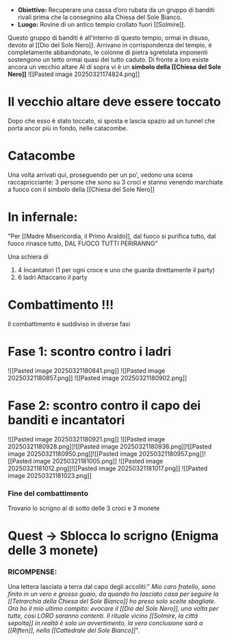 - **Obiettivo:** Recuperare una cassa d’oro rubata da un gruppo di banditi rivali prima che la consegnino alla Chiesa del Sole Bianco.
- **Luogo:** Rovine di un antico tempio crollato fuori [[Solmire]].

Questo gruppo di banditi è all'interno di questo tempio, ormai in disuso, devoto al [[Dio del Sole Nero]]. 
Arrivano in corrispondenza del tempio, è completamente abbandonato, le colonne di pietra sgretolata imponenti sostengono un tetto ormai quasi del tutto caduto. 
Di fronte a loro esiste ancora un vecchio altare
Al di sopra vi è un **simbolo della [[Chiesa del Sole Nero]]**
![[Pasted image 20250321174824.png]]

# Il vecchio altare deve essere toccato

Dopo che esso è stato toccato, si sposta e lascia spazio ad un tunnel che porta ancor più in fondo, nelle catacombe.

# Catacombe
Una volta arrivati qui, proseguendo per un po', vedono una scena raccapricciante: 3 persone che sono su 3 croci e stanno venendo marchiate a fuoco con il simbolo della [[Chiesa del Sole Nero]]

# In infernale:
"Per [[Madre Misericordia, il Primo Araldo]], dal fuoco si purifica tutto, dal fuoco rinasce tutto, DAL FUOCO TUTTI PERIRANNO"

Una schiera di 
1) 4 Incantatori (1 per ogni croce e uno che guarda direttamente il party)
2) 6 ladri 
Attaccano il party

# Combattimento !!!
Il combattimento è suddiviso in diverse fasi 
# Fase 1: scontro contro i ladri
![[Pasted image 20250321180841.png]]
![[Pasted image 20250321180857.png]]
![[Pasted image 20250321180902.png]]
# Fase 2: scontro contro il capo dei banditi e incantatori
![[Pasted image 20250321180921.png]]
![[Pasted image 20250321180928.png]]![[Pasted image 20250321180936.png]]![[Pasted image 20250321180950.png]]![[Pasted image 20250321180957.png]]![[Pasted image 20250321181005.png]]
![[Pasted image 20250321181012.png]]![[Pasted image 20250321181017.png]]
![[Pasted image 20250321181023.png]]

### Fine del combattimento
Trovano lo scrigno al di sotto delle 3 croci e 3 monete
# Quest → Sblocca lo scrigno (Enigma delle 3 monete)
### RICOMPENSE:
Una lettera lasciata a terra dal capo degli accoliti:" *Mio caro fratello, sono finito in un vero e grosso guaio, da quando ho lasciato casa per seguire la [[Tetrarchia della Chiesa del Sole Bianco]] ho preso solo scelte sbagliate. Ora ho il mio ultimo compito: evocare il [[Dio del Sole Nero]], una volta per tutte, così LORO saranno contenti. Il rituale vicino [[Solmire, la città sepolta]] in realtà è solo un avvertimento, la vera conclusione sarà a [[Riften]], nella [[Cattedrale del Sole Bianco]]*".